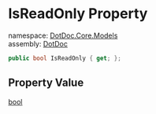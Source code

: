 ﻿# IsReadOnly Property

namespace: [DotDoc\.Core\.Models](../../DotDoc.Core.Models.md)<br />
assembly: [DotDoc](../../../DotDoc.md)



```csharp
public bool IsReadOnly { get; };
```

## Property Value

[bool](https://docs.microsoft.com/dotnet/api/System.Boolean)

